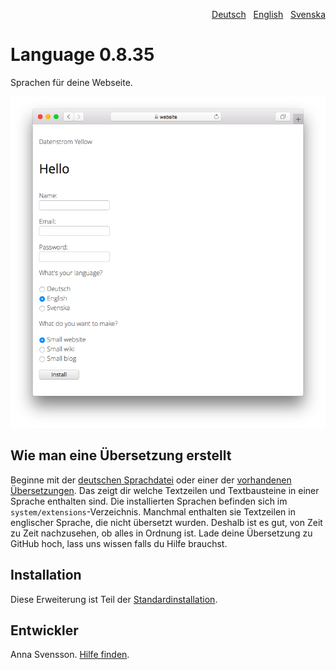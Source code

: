 <p align="right"><a href="README-de.md">Deutsch</a> &nbsp; <a href="README.md">English</a> &nbsp; <a href="README-sv.md">Svenska</a></p>

# Language 0.8.35

Sprachen für deine Webseite.

<p align="center"><img src="language-screenshot.png?raw=true" alt="Bildschirmfoto"></p>

## Wie man eine Übersetzung erstellt 

Beginne mit der [deutschen Sprachdatei](https://github.com/annaesvensson/yellow-language/blob/main/translations/german/german.php) oder einer der [vorhandenen Übersetzungen](https://github.com/annaesvensson/yellow-language/tree/main/translations). Das zeigt dir welche Textzeilen und Textbausteine in einer Sprache enthalten sind. Die installierten Sprachen befinden sich im `system/extensions`-Verzeichnis. Manchmal enthalten sie Textzeilen in englischer Sprache, die nicht übersetzt wurden. Deshalb ist es gut, von Zeit zu Zeit nachzusehen, ob alles in Ordnung ist. Lade deine Übersetzung zu GitHub hoch, lass uns wissen falls du Hilfe brauchst.

## Installation

Diese Erweiterung ist Teil der [Standardinstallation](https://github.com/datenstrom/yellow).

## Entwickler

Anna Svensson. [Hilfe finden](https://datenstrom.se/de/yellow/help/).
